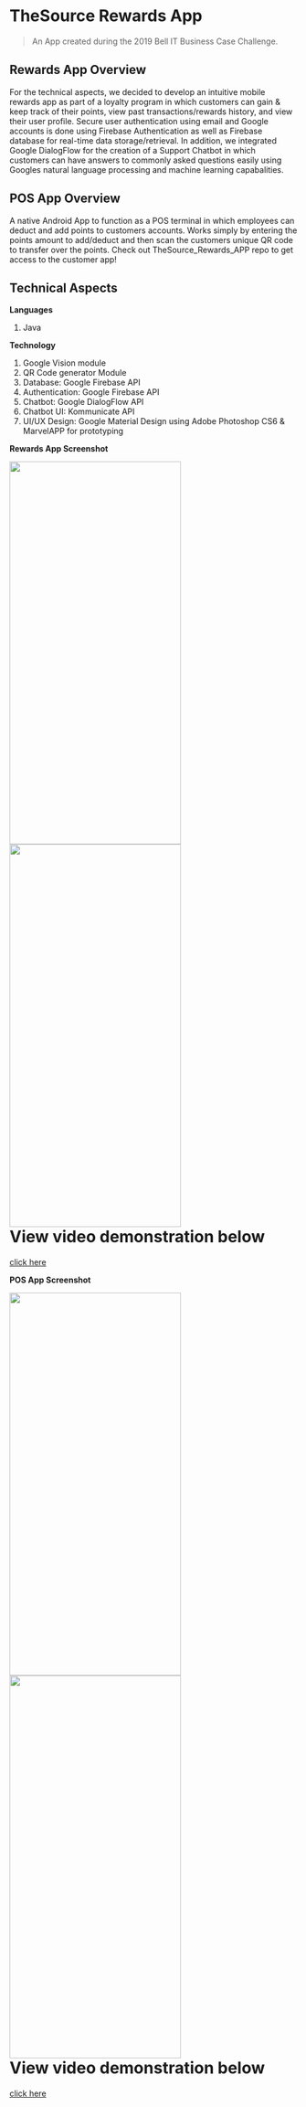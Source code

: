 # TheSource Rewards App

> An App created during the 2019 Bell IT Business Case Challenge.

## Rewards App Overview

For the technical aspects, we decided to develop an intuitive mobile rewards app as part of a loyalty program in which customers can gain & keep track of their points, view 
past transactions/rewards history, and view their user profile. Secure user authentication using email and Google accounts is done
using Firebase Authentication as well as Firebase database for real-time data storage/retrieval.
In addition, we integrated Google DialogFlow for the creation of a Support Chatbot in which customers can have answers to commonly
asked questions easily using Googles natural language processing and machine learning capabalities.

## POS App Overview

A native Android App to function as a POS terminal in which employees can deduct and add points to customers accounts.
Works simply by entering the points amount to add/deduct and then scan the customers unique QR code to transfer over the points.
Check out TheSource_Rewards_APP repo to get access to the customer app!


## Technical Aspects
**Languages**
1. Java

**Technology**
1. Google Vision module
2. QR Code generator Module
3. Database: Google Firebase API
4. Authentication: Google Firebase API
5. Chatbot: Google DialogFlow API
6. Chatbot UI: Kommunicate API
7. UI/UX Design: Google Material Design using Adobe Photoshop CS6 & MarvelAPP for prototyping

**Rewards App Screenshot**
<div>
  <div style="float:left;">
    <a href="https://www.kapwing.com/videos/5d3f37d6488f85001355972c"><img src="https://i.ibb.co/pLBDz54/Screenshot-20190730-203925-Source-Rewards.jpg" width="300" height="670">       <img src="https://i.ibb.co/ckT5m4r/Screenshot-20190730-203905-Source-Rewards.jpg" width="300" height="670"></a> 
  </div>
</div>

<h1>View video demonstration below</h1><a href="https://www.kapwing.com/videos/5d3f37d6488f85001355972c">  click here</a>

**POS App Screenshot**
<div>
  <div style="float:left;"> <!-- Could also use a div class associated with a css with float to make the side by side image -->
    <a href="https://www.kapwing.com/videos/5d3f37d6488f85001355972c"><img src="https://i.ibb.co/7kMxwLy/POShome.png" width="300" height="670">       <img src="https://i.ibb.co/5KZbfRq/POSscan.png" width="300" height="670"></a> 
  </div>
</div>

<h1>View video demonstration below</h1><a href="https://www.kapwing.com/videos/5d3f37d6488f85001355972c">  click here</a>


